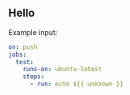<a name="hello"></a>
## Hello

Example input:

```yaml
on: push
jobs:
  test:
    runs-on: ubuntu-latest
    steps:
      - run: echo ${{ unknown }}

